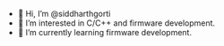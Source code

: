 - 👋 Hi, I’m @siddharthgorti
- 👀 I’m interested in C/C++ and firmware development. 
- 🌱 I’m currently learning firmware development. 

<!---
siddharthgorti/siddharthgorti is a ✨ special ✨ repository because its `README.md` (this file) appears on your GitHub profile.
You can click the Preview link to take a look at your changes.
--->
